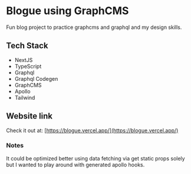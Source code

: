# Blogue using GraphCMS

Fun blog project to practice graphcms and graphql and my design skills.

## Tech Stack

- NextJS
- TypeScript
- Graphql
- Graphql Codegen
- GraphCMS
- Apollo
- Tailwind

## Website link

Check it out at: [https://blogue.vercel.app/](https://blogue.vercel.app/)

### Notes

It could be optimized better using data fetching via get static props solely but I wanted to play around with generated apollo hooks.
